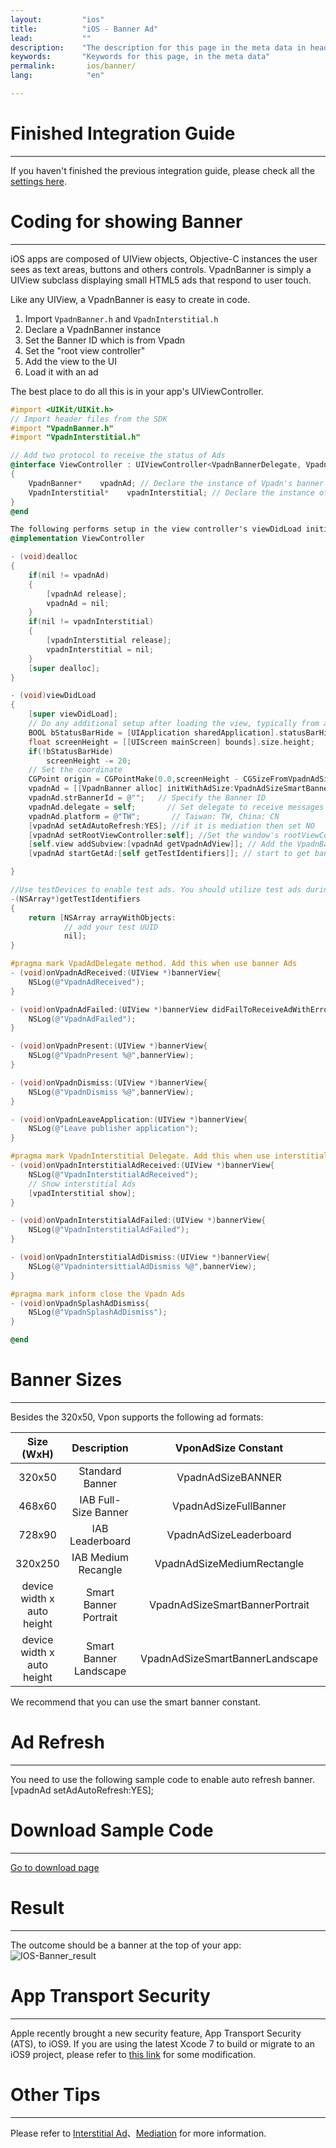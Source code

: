 ```yaml
---
layout:         "ios"
title:          "iOS - Banner Ad"
lead:           ""
description:    "The description for this page in the meta data in header."
keywords:       "Keywords for this page, in the meta data"
permalink:       ios/banner/
lang:            "en"

---
```

# Finished Integration Guide
---
If you haven't finished the previous integration guide, please check all the [settings here]({{site.baseurl}}/ios/integration-guide/).

# Coding for showing Banner
---
iOS apps are composed of UIView objects, Objective-C instances the user sees as text areas, buttons and others controls. VpadnBanner is simply a UIView subclass displaying small HTML5 ads that respond to user touch.

Like any UIView, a VpadnBanner is easy to create in code.


1. Import `VpadnBanner.h` and `VpadnInterstitial.h`
2. Declare a VpadnBanner instance
4. Set the Banner ID which is from Vpadn
5. Set the "root view controller"
6. Add the view to the UI
6. Load it with an ad

The best place to do all this is in your app's UIViewController.

```Objective-C
#import <UIKit/UIKit.h>
// Import header files from the SDK
#import "VpadnBanner.h"
#import "VpadnInterstitial.h"

// Add two protocol to receive the status of Ads
@interface ViewController : UIViewController<VpadnBannerDelegate, VpadnInterstitialDelegate>
{
    VpadnBanner*    vpadnAd; // Declare the instance of Vpadn's banner Ads
    VpadnInterstitial*    vpadnInterstitial; // Declare the instance of Vpadn's interstitial Ads
}
@end
```

```Objective-C
The following performs setup in the view controller's viewDidLoad initialization hook.
@implementation ViewController

- (void)dealloc
{
    if(nil != vpadnAd)
    {
        [vpadnAd release];
        vpadnAd = nil;
    }
    if(nil != vpadnInterstitial)
    {
        [vpadnInterstitial release];
        vpadnInterstitial = nil;
    }
    [super dealloc];
}

- (void)viewDidLoad
{
    [super viewDidLoad];
	// Do any additional setup after loading the view, typically from a nib.
    BOOL bStatusBarHide = [UIApplication sharedApplication].statusBarHidden;
    float screenHeight = [[UIScreen mainScreen] bounds].size.height;
    if(!bStatusBarHide)
        screenHeight -= 20;
    // Set the coordinate
    CGPoint origin = CGPointMake(0.0,screenHeight - CGSizeFromVpadnAdSize(VpadnAdSizeSmartBannerPortrait).height);
    vpadnAd = [[VpadnBanner alloc] initWithAdSize:VpadnAdSizeSmartBannerPortrait origin:origin];  //initialize the instance of banner
    vpadnAd.strBannerId = @"";   // Specify the Banner ID
    vpadnAd.delegate = self;       // Set delegate to receive messages from protocol
    vpadnAd.platform = @"TW";       // Taiwan: TW, China: CN
    [vpadnAd setAdAutoRefresh:YES]; //if it is mediation then set NO
    [vpadnAd setRootViewController:self]; //Set the window's rootViewController here so that the Ads can execute successfully
    [self.view addSubview:[vpadnAd getVpadnAdView]]; // Add the VpadnBanner's view in this ViewController
    [vpadnAd startGetAd:[self getTestIdentifiers]]; // start to get banner Ads

}

//Use testDevices to enable test ads. You should utilize test ads during development to avoid generating false impressions. Here is a sample snippet:
-(NSArray*)getTestIdentifiers
{
    return [NSArray arrayWithObjects:
            // add your test UUID
            nil];
}

#pragma mark VpadAdDelegate method. Add this when use banner Ads
- (void)onVpadnAdReceived:(UIView *)bannerView{
    NSLog(@"VpadnAdReceived");
}

- (void)onVpadnAdFailed:(UIView *)bannerView didFailToReceiveAdWithError:(NSError *)error{
    NSLog(@"VpadnAdFailed");
}

- (void)onVpadnPresent:(UIView *)bannerView{
    NSLog(@"VpadnPresent %@",bannerView);
}

- (void)onVpadnDismiss:(UIView *)bannerView{
    NSLog(@"VpadnDismiss %@",bannerView);
}

- (void)onVpadnLeaveApplication:(UIView *)bannerView{
    NSLog(@"Leave publisher application");
}

#pragma mark VpadnInterstitial Delegate. Add this when use interstitial Ads
- (void)onVpadnInterstitialAdReceived:(UIView *)bannerView{
    NSLog(@"VpadnInterstitialAdReceived");
    // Show interstitial Ads
    [vpadInterstitial show];
}

- (void)onVpadnInterstitialAdFailed:(UIView *)bannerView{
    NSLog(@"VpadnInterstitialAdFailed");
}

- (void)onVpadnInterstitialAdDismiss:(UIView *)bannerView{
    NSLog(@"VpadnintersittialAdDismiss %@",bannerView);
}

#pragma mark inform close the Vpadn Ads
- (void)onVpadnSplashAdDismiss{
    NSLog(@"VpadnSplashAdDismiss");
}

@end
```

# Banner Sizes
---
Besides the 320x50, Vpon supports the following ad formats:

Size (WxH)                 |Description             |  VponAdSize Constant           | Devices
:------------------------: | :---------------------:| :-----------------------------:|:-----------:
320x50                     | Standard Banner        | VpadnAdSizeBANNER              |iPhone & iPad
468x60                     | IAB Full-Size Banner   |VpadnAdSizeFullBanner           |iPad
728x90                     | IAB  Leaderboard       |  VpadnAdSizeLeaderboard        |iPad
320x250                    |IAB Medium Recangle     |VpadnAdSizeMediumRectangle      |iPad
device width x auto height |Smart Banner Portrait   |  VpadnAdSizeSmartBannerPortrait |iPhone & iPad
device width x auto height |Smart Banner Landscape  |VpadnAdSizeSmartBannerLandscape  |iPhone & iPad

We recommend that you can use the smart banner constant.

# Ad Refresh
---
You need to use the following sample code to enable auto refresh banner.
  [vpadnAd setAdAutoRefresh:YES];


# Download Sample Code
---
[Go to download page]

# Result
---
The outcome should be a banner at the top of your app:
![IOS-Banner_result]


# App Transport Security
---
Apple recently brought a new security feature, App Transport Security (ATS), to iOS9. If you are using the latest Xcode 7 to build or migrate to an iOS9 project, please refer to [this link] for some modification.

# Other Tips
---
Please refer to [Interstitial Ad](../Interstitial)、[Mediation](../mediation) for more information.


[IOS-Banner_result]: {{site.baseurl}}/assets/img/IOS-Banner_result.png
[Go to download page]: ../download/
[this link]: {{site.baseurl}}/zh-tw/ios/latest-news/ios9ats/
